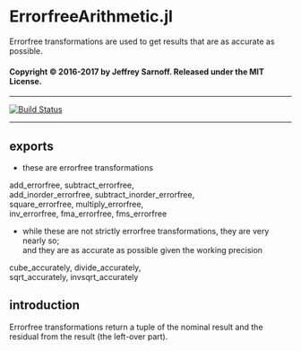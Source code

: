 # ErrorfreeArithmetic.jl
Errorfree transformations are used to get results that are as accurate as possible.


#### Copyright © 2016-2017 by Jeffrey Sarnoff.  Released under the MIT License.

-----

[![Build Status](https://travis-ci.org/JeffreySarnoff/ErrorfreeArithmetic.jl.svg?branch=master)](https://travis-ci.org/JeffreySarnoff/ErrorfreeArithmetic.jl)

-----

## exports

* these are errorfree transformations    

add_errorfree, subtract_errorfree,   
add_inorder_errorfree, subtract_inorder_errorfree,    
square_errorfree,  multiply_errorfree,    
inv_errorfree, fma_errorfree, fms_errorfree    

* while these are not strictly errorfree transformations, they are very nearly so;    
  and they are as accurate as possible given the working precision  

cube_accurately, divide_accurately,    
sqrt_accurately, invsqrt_accurately    

## introduction

Errorfree transformations return a tuple of the nominal result and the residual from the result (the left-over part).    

